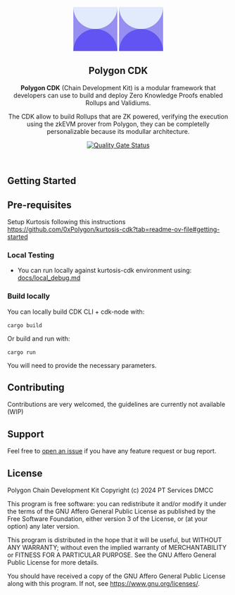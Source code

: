 
<div id="top"></div>
<!-- PROJECT LOGO -->
<br />
<div align="center">

<img src="./.github/assets/cdk-logo.svg#gh-light-mode-only" alt="Logo" width="100">
<img src="./.github/assets/cdk-logo.svg#gh-dark-mode-only" alt="Logo" width="100">

## Polygon CDK

**Polygon CDK** (Chain Development Kit) is a modular framework that developers can use to build and deploy Zero Knowledge Proofs enabled Rollups and Validiums.

The CDK allow to build Rollups that are ZK powered, verifying the execution using the zkEVM prover from Polygon, they can be completelly personalizable because its modullar architecture.

<!-- PROJECT SHIELDS -->
[![Quality Gate Status](https://sonarcloud.io/api/project_badges/measure?project=0xPolygon_cdk&metric=alert_status&token=aa6d76993fc213c4153bf65e0d62e4d08207ea7e)](https://sonarcloud.io/summary/new_code?id=0xPolygon_cdk)

</div>
</div>

<br />

## Getting Started

## Pre-requisites

Setup Kurtosis following this instructions https://github.com/0xPolygon/kurtosis-cdk?tab=readme-ov-file#getting-started

### Local Testing

- You can run locally against kurtosis-cdk environment using: [docs/local_debug.md](docs/local_debug.md)

### Build locally

You can locally build CDK CLI + cdk-node with:

```
cargo build
```

Or build and run with:

```
cargo run
```

You will need to provide the necessary parameters.

## Contributing

Contributions are very welcomed, the guidelines are currently not available (WIP)

## Support

Feel free to [open an issue](https://github.com/0xPolygon/cdk/issues/new) if you have any feature request or bug report.<br />


## License

Polygon Chain Development Kit
Copyright (c) 2024 PT Services DMCC

This program is free software: you can redistribute it and/or modify
it under the terms of the GNU Affero General Public License as published
by the Free Software Foundation, either version 3 of the License, or
(at your option) any later version.

This program is distributed in the hope that it will be useful,
but WITHOUT ANY WARRANTY; without even the implied warranty of
MERCHANTABILITY or FITNESS FOR A PARTICULAR PURPOSE.  See the
GNU Affero General Public License for more details.

You should have received a copy of the GNU Affero General Public License
along with this program.  If not, see <https://www.gnu.org/licenses/>.
